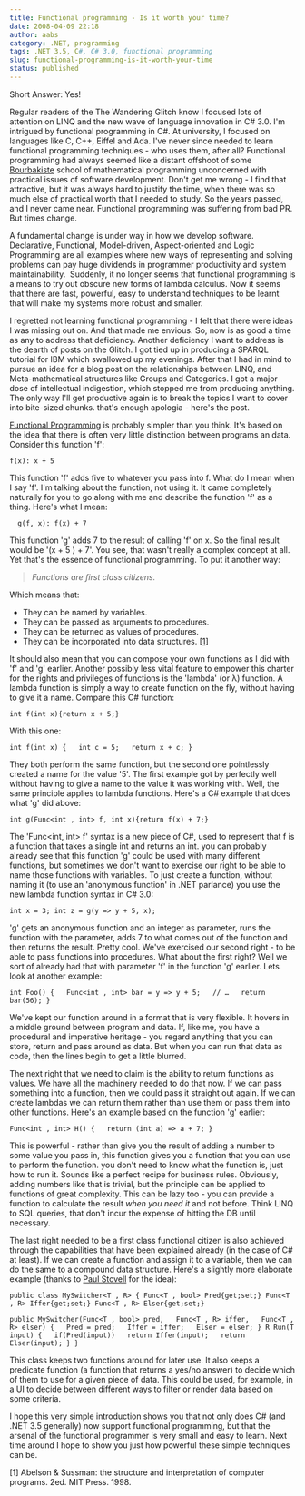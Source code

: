 ```yaml
---
title: Functional programming - Is it worth your time?
date: 2008-04-09 22:18
author: aabs
category: .NET, programming
tags: .NET 3.5, C#, C# 3.0, functional programming
slug: functional-programming-is-it-worth-your-time
status: published
---
```


Short Answer: Yes!

Regular readers of the The Wandering Glitch know I focused lots of attention on LINQ and the new wave of language innovation in C\# 3.0. I'm intrigued by functional programming in C\#. At university, I focused on languages like C, C++, Eiffel and Ada. I've never since needed to learn functional programming techniques - who uses them, after all? Functional programming had always seemed like a distant offshoot of some  [Bourbakiste](http://en.wikipedia.org/wiki/Nicolas_Bourbaki#cite_note-0) school of mathematical programming unconcerned with practical issues of software development. Don't get me wrong - I find that attractive, but it was always hard to justify the time, when there was so much else of practical worth that I needed to study. So the years passed, and I never came near. Functional programming was suffering from bad PR. But times change.

A fundamental change is under way in how we develop software. Declarative, Functional, Model-driven, Aspect-oriented and Logic Programming are all examples where new ways of representing and solving problems can pay huge dividends in programmer productivity and system maintainability.  Suddenly, it no longer seems that functional programming is a means to try out obscure new forms of lambda calculus. Now it seems that there are fast, powerful, easy to understand techniques to be learnt that will make my systems more robust and smaller.

I regretted not learning functional programming - I felt that there were ideas I was missing out on. And that made me envious. So, now is as good a time as any to address that deficiency. Another deficiency I want to address is the dearth of posts on the Glitch. I got tied up in producing a SPARQL tutorial for IBM which swallowed up my evenings. After that I had in mind to pursue an idea for a blog post on the relationships between LINQ, and Meta-mathematical structures like Groups and Categories. I got a major dose of intellectual indigestion, which stopped me from producing anything. The only way I'll get productive again is to break the topics I want to cover into bite-sized chunks. that's enough apologia - here's the post.

[Functional Programming](http://en.wikipedia.org/wiki/Functional_programming) is probably simpler than you think. It's based on the idea that there is often very little distinction between programs an data. Consider this function 'f':

    f(x): x + 5

This function 'f' adds five to whatever you pass into f. What do I mean when I say 'f'. I'm talking about the function, not using it. It came completely naturally for you to go along with me and describe the function 'f' as a thing. Here's what I mean:

      g(f, x): f(x) + 7

This function 'g' adds 7 to the result of calling 'f' on x. So the final result would be '(x + 5 ) + 7'. You see, that wasn't really a complex concept at all. Yet that's the essence of functional programming. To put it another way:

> *Functions are first class citizens.*

Which means that:

-   They can be named by variables.
-   They can be passed as arguments to procedures.
-   They can be returned as values of procedures.
-   They can be incorporated into data structures. \[[1](http://mitpress.mit.edu/catalog/item/default.asp?ttype=2&tid=3305)\]

It should also mean that you can compose your own functions as I did with 'f' and 'g' earlier. Another possibly less vital feature to empower this charter for the rights and privileges of functions is the 'lambda' (or λ) function. A lambda function is simply a way to create function on the fly, without having to give it a name. Compare this C\# function:

    int f(int x){return x + 5;}

With this one:

    int f(int x) {   int c = 5;   return x + c; }

They both perform the same function, but the second one pointlessly created a name for the value '5'. The first example got by perfectly well without having to give a name to the value it was working with. Well, the same principle applies to lambda functions. Here's a C\# example that does what 'g' did above:

    int g(Func<int , int> f, int x){return f(x) + 7;}

The 'Func\<int, int\> f' syntax is a new piece of C\#, used to represent that f is a function that takes a single int and returns an int. you can probably already see that this function 'g' could be used with many different functions, but sometimes we don't want to exercise our right to be able to name those functions with variables. To just create a function, without naming it (to use an 'anonymous function' in .NET parlance) you use the new lambda function syntax in C\# 3.0:

    int x = 3; int z = g(y => y + 5, x);

'g' gets an anonymous function and an integer as parameter, runs the function with the parameter, adds 7 to what comes out of the function and then returns the result. Pretty cool. We've exercised our second right - to be able to pass functions into procedures. What about the first right? Well we sort of already had that with parameter 'f' in the function 'g' earlier. Lets look at another example:

    int Foo() {   Func<int , int> bar = y => y + 5;   // …   return bar(56); }

We've kept our function around in a format that is very flexible. It hovers in a middle ground between program and data. If, like me, you have a procedural and imperative heritage - you regard anything that you can store, return and pass around as data. But when you can run that data as code, then the lines begin to get a little blurred.

The next right that we need to claim is the ability to return functions as values. We have all the machinery needed to do that now. If we can pass something into a function, then we could pass it straight out again. If we can create lambdas we can return them rather than use them or pass them into other functions. Here's an example based on the function 'g' earlier:

    Func<int , int> H() {   return (int a) => a + 7; }

This is powerful - rather than give you the result of adding a number to some value you pass in, this function gives you a function that you can use to perform the function. you don't need to know what the function is, just how to run it. Sounds like a perfect recipe for business rules. Obviously, adding numbers like that is trivial, but the principle can be applied to functions of great complexity. This can be lazy too - you can provide a function to calculate the result *when you need it* and not before. Think LINQ to SQL queries, that don't incur the expense of hitting the DB until necessary.

The last right needed to be a first class functional citizen is also achieved through the capabilities that have been explained already (in the case of C\# at least). If we can create a function and assign it to a variable, then we can do the same to a compound data structure. Here's a slightly more elaborate example (thanks to [Paul Stovell](http://www.paulstovell.com/blog/) for the idea):

    public class MySwitcher<T , R> { Func<T , bool> Pred{get;set;} Func<T , R> Iffer{get;set;} Func<T , R> Elser{get;set;}

    public MySwitcher(Func<T , bool> pred,   Func<T , R> iffer,   Func<T , R> elser) {   Pred = pred;   Iffer = iffer;   Elser = elser; } R Run(T input) {   if(Pred(input))   return Iffer(input);   return Elser(input); } }

This class keeps two functions around for later use. It also keeps a predicate function (a function that returns a yes/no answer) to decide which of them to use for a given piece of data. This could be used, for example, in a UI to decide between different ways to filter or render data based on some criteria.

I hope this very simple introduction shows you that not only does C\# (and .NET 3.5 generally) now support functional programming, but that the arsenal of the functional programmer is very small and easy to learn. Next time around I hope to show you just how powerful these simple techniques can be.

\[1\] Abelson & Sussman: the structure and interpretation of computer programs. 2ed. MIT Press. 1998.
